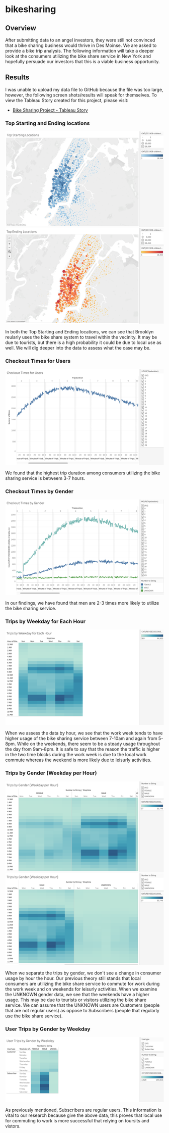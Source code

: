 # bikesharing

## Overview

After submitting data to an angel investors, they were still not convinced that a bike sharing business would thrive in Des Moinse. We are asked to provide a bike trip analysis. The following information will take a deeper look at the consumers utilizing the bike share service in New York and hopefully persuade our investors that this is a viable business opportunity.

## Results

I was unable to upload my data file to GitHub because the file was too large, however, the following screen shots/results will speak for themselves. To view the Tableau Story created for this project, please visit: 
* [Bike Sharing Project - Tableau Story](https://public.tableau.com/profile/eric.meneses#!/vizhome/Module14_CitiBikeAnalysis/Module14_Challenge?publish=yes)



### Top Starting and Ending locations

![alt text](Screenshots/TopStartingLocations.png)
![alt text](Screenshots/TopEndingLocations.png)

In both the Top Starting and Ending locations, we can see that Brooklyn reularly uses the bike share system to travel within the vecinity. It may be due to tourists, but there is a high probability it could be due to local use as well. We will dig deeper into the data to assess what the case may be.

### Checkout Times for Users

![alt text](Screenshots/CheckoutTimesforUsers.png)

We found that the highest trip duration among consumers utilizing the bike sharing service is betweem 3-7 hours. 

### Checkout Times by Gender

![alt text](Screenshots/CheckoutTimesbyGender.png)

In our findings, we have found that men are 2-3 times more likely to utilize the bike sharing service.

### Trips by Weekday for Each Hour

![alt text](Screenshots/TripsbyWeekdayforEachHour.png)

When we assess the data by hour, we see that the work week tends to have higher usage of the bike sharing service between 7-10am and again from 5-8pm. While on the weekends, there seem to be a steady usage throughout the day from 9am-8pm. It is safe to say that the reason the traffic is higher in the two time blocks during the work week is due to the local work commute whereas the weekend is more likely due to leisurly activities.

### Trips by Gender (Weekday per Hour)

![alt text](Screenshots/TripsbyGender(WeekdayperHour)1.png)
![alt text](Screenshots/TripsbyGender(WeekdayperHour)2.png)

When we separate the trips by gender, we don't see a change in consumer usage by hour the hour. Our previous theory still stands that local consumers are utilizing the bike share service to commute for work during the work week and on weekends for leisurly activities. When we examine the UNKNOWN gender data, we see that the weekends have a higher usage. This may be due to tourists or visitors utilizing the bike share service. We can assume that the UNKNOWN users are Customers (people that are not regular users) as oppose to Subscribers (people that regularly use the bike share service).

### User Trips by Gender by Weekday

![alt text](Screenshots/UserTripsbyGenderbyWeekday.png)

As previously mentioned, Subscribers are regular users. This information is vital to our research because give the above data, this proves that local use for commuting to work is more successful that relying on toursits and vistors.

